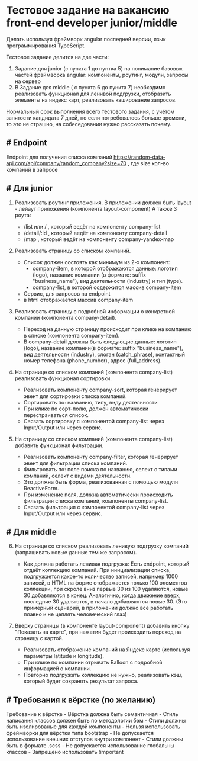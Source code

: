 # Тестовое задание на вакансию front-end developer junior/middle

Делать используя фрэймворк angular последней версии, язык программирования TypeScript.

Тестовое задание делится на две части:
1. Задание для junior (с пункта 1 до пунтка 5) на понимание базовых частей фрэймворка angular: компоненты, роутинг, модули, запросы на сервер
2. В Задание для middle ( с пункта 6 до пункта 7) необходимо реализовать функционал для ленивой подгрузки, отобразить элементы на яндекс карт, реализовать кэширование запросов.

Нормальный срок выполнения всего тестового задания, с учётом занятости кандидата 7 дней, но если потребовалось больше времени, то это не страшно, на собеседовании нужно рассказать почему.

## # Endpoint

Endpoint для получения списка компаний https://random-data-api.com/api/company/random_company?size=70 , где size кол-во компаний в запросе


## # Для junior

1. Реализовать роутинг приложения.
	В приложении должен быть layout - лейаут приложения (компонента layout-component)
	А также 3 роута:
	- /list или / , который ведёт на компоненту company-list
	- /detail/:id , который ведёт на компоненту company-detail
	- /map , который ведёт на компоненту company-yandex-map

2. Реализовать страницу со списком компаний.
	- Список должен состоять как минимум из 2-х компонент:
		- company-item, в которой отображаются данные: логотип (logo), название компании (в формате: suffix "business_name"), вид деятельности (industry) и тип (type).
		- company-list, в которой содержится массив company-item
	- Сервис, для запросов на endpoint
	- в html отображается массив company-item
	
3. Реализовать страницу с подробной информации о конкретной компании (компонента company-detail).
	- Переход на данную страницу происходит при клике на компанию в списке (компонента company-item).
	- В company-detail должны быть следующие данные: логотип (logo), название компании(в формате: suffix "business_name"), вид деятельности (industry), слоган (catch_phrase), контактный номер телефона (phone_number), адрес (full_address).
	
4. На странице со списком компаний (компонента company-list) реализовать функционал сортировки.
	- Реализовать компоненту company-sort, которая генерирует эвент для сортировки списка компаний.
	- Сортировать по: названию, типу, виду деятельности
	- При клике по сорт-полю, должен автоматически перестраиваться список.
	- Связать сортировку с компонентой company-list через Input/Output или через сервис.

5.  На страницу со списком компаний (компонента company-list) добавить функционал фильтрации.
	- Реализовать компоненту company-filter, которая генерирует эвент для фильтрации списка компаний.
	- Фильтровать по: поле поиска по названию, селект с типами компаний, селект с видами деятельности.
	- Это должна быть форма, реализованная с помощью модуля ReactiveForm.
	- При изменение поля, должна автоматически происходить фильтрация списка компаний, компоненты company-list.
	- Связать фильтрация с компонентой company-list через Input/Output или через сервис.

## # Для middle

6. На странице со списком реализовать ленивую подгрузку компаний (запрашивать новые данные тем же запросом).
	- 	Как должна работать ленивая подгрузка:
Есть endpoint, который отдаёт коллекцию компаний. При инициализации списка, подгружается какое-то количество записей, например 1000 записей, в HTML на форме отображается только 100 элементов коллекции, при скроле вниз первые 30 из 100 удаляются, новые 30 добавляются в конец. Аналогично, когда движение вверх,  последние 30 удаляются, в начало добавляются новые 30. (Это примерный сценарий, в приложении должно всё работать плавно и не цеплять человеческий глаз)

7. Вверху страницы (в компоненте layout-component) добавить кнопку "Показать на карте", при нажатии будет происходить переход на страницу с картой.
	- 	Реализовать отображение компаний на Яндекс карте (используя параметры latitude и longitude).
	- 	При клике по компании отрывать Balloon с подробной информацией о компании.
	- 	Повторно подгружать коллекцию не нужно, реализовать кэш, который будет сохранять результат запроса.

## # Требования к вёрстке (по желанию)

Требование к вёрстке
	- Вёрстка должна быть семантичная
	- Стиль написания классов должен быть по методологии бэм
	- Стили должны быть изолированые для каждой компоненты
	- Нельзя использовать фреймворки для вёрстки типа bootstrap
	- Не допускается использование внешних отступов внутри компонент
	- Стили должны быть в формате .scss
	- Не допускается использование глобальны классов
	- Запрещено использовать !important

